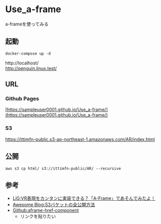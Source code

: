 # Use_a-frame
a-frameを使ってみる

## 起動

```
docker-compose up -d
```

http://localhost/  
http://penguin.linux.test/

## URL

### Github Pages
[https://sampleuser0001.github.io/Use_a-frame/](https://sampleuser0001.github.io/Use_a-frame/)

### S3
https://ittimfn-public.s3-ap-northeast-1.amazonaws.com/AR/index.html

## 公開

```
aws s3 cp html/ s3://ittimfn-public/AR/ --recursive
```

## 参考

- [LiG:VR表現をカンタンに実装できる？「A-Frame」であそんでみたよ！](https://liginc.co.jp/433398)
- [Awesome Blog:S3バケットの全公開方法](https://awesome-linus.com/2020/02/04/s3-bucket-public-access/)
- [Github:aframe-href-component](https://github.com/gasolin/aframe-href-component)
  - リンクを貼りたい